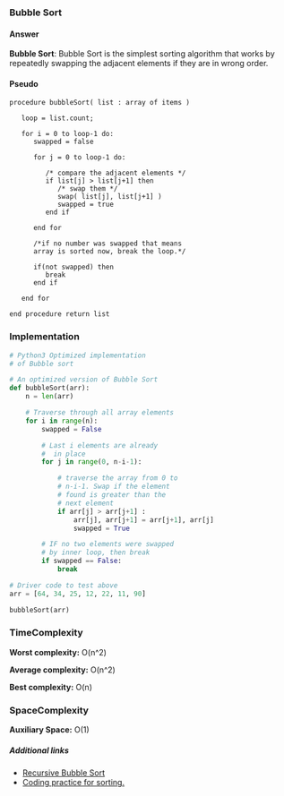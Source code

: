 ### Bubble Sort

#### Answer

**Bubble Sort**: Bubble Sort is the simplest sorting algorithm that works by repeatedly swapping the adjacent elements if they are in wrong order.

#### Pseudo

```pseudo
procedure bubbleSort( list : array of items )

   loop = list.count;

   for i = 0 to loop-1 do:
      swapped = false

      for j = 0 to loop-1 do:

         /* compare the adjacent elements */
         if list[j] > list[j+1] then
            /* swap them */
            swap( list[j], list[j+1] )
            swapped = true
         end if

      end for

      /*if no number was swapped that means
      array is sorted now, break the loop.*/

      if(not swapped) then
         break
      end if

   end for

end procedure return list
```

### Implementation

```python
# Python3 Optimized implementation
# of Bubble sort

# An optimized version of Bubble Sort
def bubbleSort(arr):
    n = len(arr)

    # Traverse through all array elements
    for i in range(n):
        swapped = False

        # Last i elements are already
        #  in place
        for j in range(0, n-i-1):

            # traverse the array from 0 to
            # n-i-1. Swap if the element
            # found is greater than the
            # next element
            if arr[j] > arr[j+1] :
                arr[j], arr[j+1] = arr[j+1], arr[j]
                swapped = True

        # IF no two elements were swapped
        # by inner loop, then break
        if swapped == False:
            break

# Driver code to test above
arr = [64, 34, 25, 12, 22, 11, 90]

bubbleSort(arr)
```

### TimeComplexity

**Worst complexity:** O(n^2)

**Average complexity:** O(n^2)

**Best complexity:** O(n)

### SpaceComplexity

**Auxiliary Space:** O(1)

##### Additional links

- [Recursive Bubble Sort](https://www.geeksforgeeks.org/recursive-bubble-sort/)
- [Coding practice for sorting.](https://practice.geeksforgeeks.org/tag-page.php?tag=sorting&isCmp=0)
